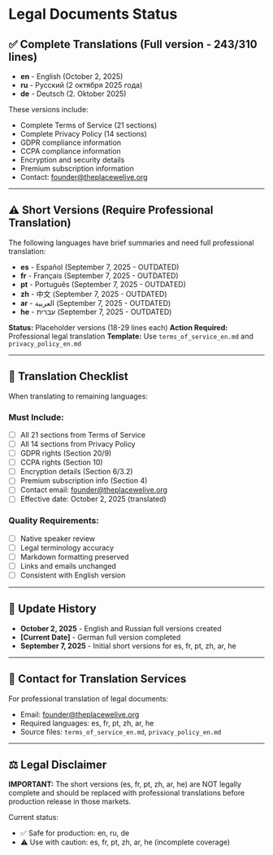 # Legal Documents Status

## ✅ Complete Translations (Full version - 243/310 lines)

- **en** - English (October 2, 2025)
- **ru** - Русский (2 октября 2025 года)
- **de** - Deutsch (2. Oktober 2025)

These versions include:
- Complete Terms of Service (21 sections)
- Complete Privacy Policy (14 sections)
- GDPR compliance information
- CCPA compliance information
- Encryption and security details
- Premium subscription information
- Contact: founder@theplacewelive.org

---

## ⚠️ Short Versions (Require Professional Translation)

The following languages have brief summaries and need full professional translation:

- **es** - Español (September 7, 2025 - OUTDATED)
- **fr** - Français (September 7, 2025 - OUTDATED)
- **pt** - Português (September 7, 2025 - OUTDATED)
- **zh** - 中文 (September 7, 2025 - OUTDATED)
- **ar** - العربية (September 7, 2025 - OUTDATED)
- **he** - עברית (September 7, 2025 - OUTDATED)

**Status:** Placeholder versions (18-29 lines each)
**Action Required:** Professional legal translation
**Template:** Use `terms_of_service_en.md` and `privacy_policy_en.md`

---

## 📝 Translation Checklist

When translating to remaining languages:

### Must Include:
- [ ] All 21 sections from Terms of Service
- [ ] All 14 sections from Privacy Policy
- [ ] GDPR rights (Section 20/9)
- [ ] CCPA rights (Section 10)
- [ ] Encryption details (Section 6/3.2)
- [ ] Premium subscription info (Section 4)
- [ ] Contact email: founder@theplacewelive.org
- [ ] Effective date: October 2, 2025 (translated)

### Quality Requirements:
- [ ] Native speaker review
- [ ] Legal terminology accuracy
- [ ] Markdown formatting preserved
- [ ] Links and emails unchanged
- [ ] Consistent with English version

---

## 🔄 Update History

- **October 2, 2025** - English and Russian full versions created
- **[Current Date]** - German full version completed
- **September 7, 2025** - Initial short versions for es, fr, pt, zh, ar, he

---

## 📧 Contact for Translation Services

For professional translation of legal documents:
- Email: founder@theplacewelive.org
- Required languages: es, fr, pt, zh, ar, he
- Source files: `terms_of_service_en.md`, `privacy_policy_en.md`

---

## ⚖️ Legal Disclaimer

**IMPORTANT:** The short versions (es, fr, pt, zh, ar, he) are NOT legally complete and should be replaced with professional translations before production release in those markets.

Current status:
- ✅ Safe for production: en, ru, de
- ⚠️ Use with caution: es, fr, pt, zh, ar, he (incomplete coverage)

